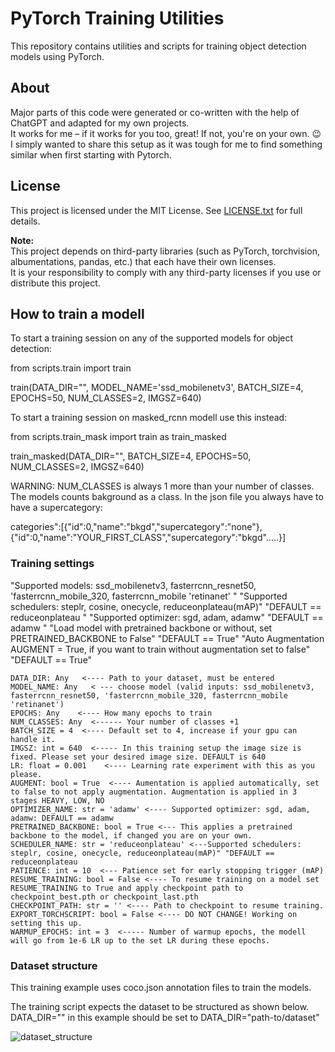 
# PyTorch Training Utilities

This repository contains utilities and scripts for training object detection models using PyTorch.

## About

Major parts of this code were generated or co-written with the help of ChatGPT and adapted for my own projects.  
It works for me – if it works for you too, great! If not, you're on your own. 😉 
I simply wanted to share this setup as it was tough for me to find something similar when first starting with Pytorch.

## License

This project is licensed under the MIT License. See [LICENSE.txt](./LICENSE.txt) for full details.

**Note:**  
This project depends on third-party libraries (such as PyTorch, torchvision, albumentations, pandas, etc.) that each have their own licenses.  
It is your responsibility to comply with any third-party licenses if you use or distribute this project. 



## How to train a modell

To start a training session on any of the supported models for object detection:

from scripts.train import train
  
train(DATA_DIR="", MODEL_NAME='ssd_mobilenetv3', BATCH_SIZE=4, EPOCHS=50, NUM_CLASSES=2, IMGSZ=640)

To start a training session on masked_rcnn modell use this instead:

from scripts.train_mask import train as train_masked
  
train_masked(DATA_DIR="", BATCH_SIZE=4, EPOCHS=50, NUM_CLASSES=2, IMGSZ=640)

WARNING: 
NUM_CLASSES is always 1 more than your number of classes. The models counts bakground as a class. In the json file you always have to have a supercategory:

categories":[{"id":0,"name":"bkgd","supercategory":"none"}, {"id":0,"name":"YOUR_FIRST_CLASS","supercategory":"bkgd".....}]

### Training settings


"Supported models: ssd_mobilenetv3, fasterrcnn_resnet50, 'fasterrcnn_mobile_320, fasterrcnn_mobile 'retinanet' "
"Supported schedulers: steplr, cosine, onecycle, reduceonplateau(mAP)" "DEFAULT == reduceonplateau "
"Supported optimizer: sgd, adam, adamw" "DEFAULT == adamw "
"Load model with pretrained backbone or without, set PRETRAINED_BACKBONE to False" "DEFAULT == True"
"Auto Augmentation AUGMENT = True, if you want to train without augmentation set to false" "DEFAULT == True"


    DATA_DIR: Any   <---- Path to your dataset, must be entered
    MODEL_NAME: Any   < --- choose model (valid inputs: ssd_mobilenetv3, fasterrcnn_resnet50, 'fasterrcnn_mobile_320, fasterrcnn_mobile 'retinanet')
    EPOCHS: Any    <---- How many epochs to train 
    NUM_CLASSES: Any  <------ Your number of classes +1 
    BATCH_SIZE = 4  <---- Default set to 4, increase if your gpu can handle it.
    IMGSZ: int = 640  <----- In this training setup the image size is fixed. Please set your desired image size. DEFAULT is 640
    LR: float = 0.001    <---- Learning rate experiment with this as you please. 
    AUGMENT: bool = True  <---- Aumentation is applied automatically, set to false to not apply augmentation. Augmentation is applied in 3 stages HEAVY, LOW, NO 
    OPTIMIZER_NAME: str = 'adamw' <---- Supported optimizer: sgd, adam, adamw: DEFAULT == adamw
    PRETRAINED_BACKBONE: bool = True <--- This applies a pretrained backbone to the model, if changed you are on your own. 
    SCHEDULER_NAME: str = 'reduceonplateau' <---Supported schedulers: steplr, cosine, onecycle, reduceonplateau(mAP)" "DEFAULT == reduceonplateau
    PATIENCE: int = 10  <--- Patience set for early stopping trigger (mAP)
    RESUME_TRAINING: bool = False <---- To resume training on a model set RESUME_TRAINING to True and apply checkpoint path to checkpoint_best.pth or checkpoint_last.pth
    CHECKPOINT_PATH: str = '' <---- Path to checkpoint to resume training. 
    EXPORT_TORCHSCRIPT: bool = False <---- DO NOT CHANGE! Working on setting this up. 
    WARMUP_EPOCHS: int = 3  <----- Number of warmup epochs, the modell will go from 1e-6 LR up to the set LR during these epochs. 
    

### Dataset structure
This training example uses coco.json annotation files to train the models. 

The training script expects the dataset to be structured as shown below. 
DATA_DIR="" in this example should be set to DATA_DIR="path-to/dataset"

![dataset_structure](https://github.com/user-attachments/assets/62ce90c6-bcc8-4412-ac90-3f4de05d7cfe)

